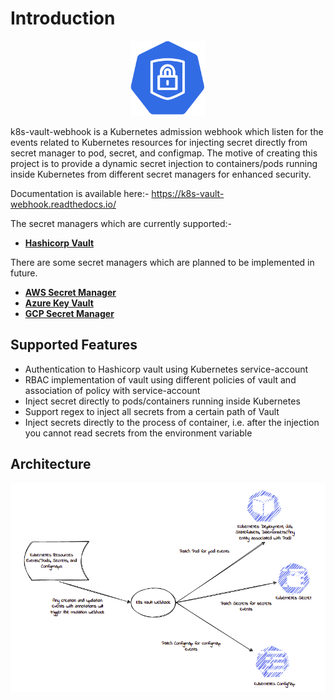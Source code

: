# Introduction

<div align="center">
    <img src="./images/k8s-vault-webhook-logo.svg" height="120" width="120">
</div>

k8s-vault-webhook is a Kubernetes admission webhook which listen for the events related to Kubernetes resources for injecting secret directly from secret manager to pod, secret, and configmap.
The motive of creating this project is to provide a dynamic secret injection to containers/pods running inside Kubernetes from different secret managers for enhanced security.

Documentation is available here:- https://k8s-vault-webhook.readthedocs.io/

The secret managers which are currently supported:-

- **[Hashicorp Vault](https://www.vaultproject.io/)**

There are some secret managers which are planned to be implemented in future.

- **[AWS Secret Manager](https://aws.amazon.com/secrets-manager/)**
- **[Azure Key Vault](https://azure.microsoft.com/en-in/services/key-vault/)**
- **[GCP Secret Manager](https://cloud.google.com/secret-manager)**

## Supported Features

- Authentication to Hashicorp vault using Kubernetes service-account
- RBAC implementation of vault using different policies of vault and association of policy with service-account
- Inject secret directly to pods/containers running inside Kubernetes
- Support regex to inject all secrets from a certain path of Vault
- Inject secrets directly to the process of container, i.e. after the injection you cannot read secrets from the environment variable

## Architecture

<div align="center">
    <img src="./images/k8s-vault-webhook-arc.png">
</div>

